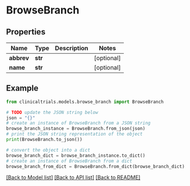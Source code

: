 # BrowseBranch


## Properties

Name | Type | Description | Notes
------------ | ------------- | ------------- | -------------
**abbrev** | **str** |  | [optional] 
**name** | **str** |  | [optional] 

## Example

```python
from clinicaltrials.models.browse_branch import BrowseBranch

# TODO update the JSON string below
json = "{}"
# create an instance of BrowseBranch from a JSON string
browse_branch_instance = BrowseBranch.from_json(json)
# print the JSON string representation of the object
print(BrowseBranch.to_json())

# convert the object into a dict
browse_branch_dict = browse_branch_instance.to_dict()
# create an instance of BrowseBranch from a dict
browse_branch_from_dict = BrowseBranch.from_dict(browse_branch_dict)
```
[[Back to Model list]](../README.md#documentation-for-models) [[Back to API list]](../README.md#documentation-for-api-endpoints) [[Back to README]](../README.md)


